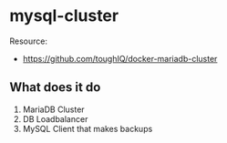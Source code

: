 # mysql-cluster

Resource:
- https://github.com/toughIQ/docker-mariadb-cluster

## What does it do

1. MariaDB Cluster
2. DB Loadbalancer
3. MySQL Client that makes backups
